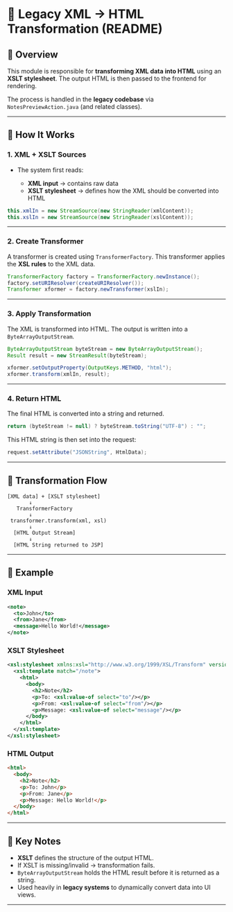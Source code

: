 
# 📘 Legacy XML → HTML Transformation (README)

## 🔹 Overview

This module is responsible for **transforming XML data into HTML** using an **XSLT stylesheet**.
The output HTML is then passed to the frontend for rendering.

The process is handled in the **legacy codebase** via `NotesPreviewAction.java` (and related classes).

---

## 🔹 How It Works

### 1. XML + XSLT Sources

* The system first reads:

  * **XML input** → contains raw data
  * **XSLT stylesheet** → defines how the XML should be converted into HTML

```java
this.xmlIn = new StreamSource(new StringReader(xmlContent));
this.xslIn = new StreamSource(new StringReader(xslContent));
```

---

### 2. Create Transformer

A transformer is created using `TransformerFactory`.
This transformer applies the **XSL rules** to the XML data.

```java
TransformerFactory factory = TransformerFactory.newInstance();
factory.setURIResolver(createURIResolver());
Transformer xformer = factory.newTransformer(xslIn);
```

---

### 3. Apply Transformation

The XML is transformed into HTML.
The output is written into a `ByteArrayOutputStream`.

```java
ByteArrayOutputStream byteStream = new ByteArrayOutputStream();
Result result = new StreamResult(byteStream);

xformer.setOutputProperty(OutputKeys.METHOD, "html");
xformer.transform(xmlIn, result);
```

---

### 4. Return HTML

The final HTML is converted into a string and returned.

```java
return (byteStream != null) ? byteStream.toString("UTF-8") : "";
```

This HTML string is then set into the request:

```java
request.setAttribute("JSONString", HtmlData);
```

---

## 🔹 Transformation Flow

```
[XML data] + [XSLT stylesheet]
       ↓
   TransformerFactory
       ↓
 transformer.transform(xml, xsl)
       ↓
  [HTML Output Stream]
       ↓
  [HTML String returned to JSP]
```

---

## 🔹 Example

### XML Input

```xml
<note>
  <to>John</to>
  <from>Jane</from>
  <message>Hello World!</message>
</note>
```

### XSLT Stylesheet

```xml
<xsl:stylesheet xmlns:xsl="http://www.w3.org/1999/XSL/Transform" version="1.0">
  <xsl:template match="/note">
    <html>
      <body>
        <h2>Note</h2>
        <p>To: <xsl:value-of select="to"/></p>
        <p>From: <xsl:value-of select="from"/></p>
        <p>Message: <xsl:value-of select="message"/></p>
      </body>
    </html>
  </xsl:template>
</xsl:stylesheet>
```

### HTML Output

```html
<html>
  <body>
    <h2>Note</h2>
    <p>To: John</p>
    <p>From: Jane</p>
    <p>Message: Hello World!</p>
  </body>
</html>
```

---

## 🔹 Key Notes

* **XSLT** defines the structure of the output HTML.
* If XSLT is missing/invalid → transformation fails.
* `ByteArrayOutputStream` holds the HTML result before it is returned as a string.
* Used heavily in **legacy systems** to dynamically convert data into UI views.

---

